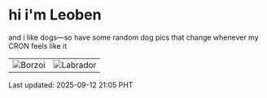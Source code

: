 # hi i'm Leoben

and i like dogs—so have some random dog pics that change whenever my CRON feels like it

|  |  |
|--------|----------|
| ![Borzoi](https://random-dog-vercel.vercel.app/api/random-borzoi?v=1757682303) | ![Labrador](https://random-dog-vercel.vercel.app/api/random-labrador?v=1757682303) |

Last updated: 2025-09-12 21:05 PHT
